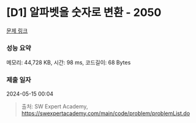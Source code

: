 # [D1] 알파벳을 숫자로 변환 - 2050 

[문제 링크](https://swexpertacademy.com/main/code/problem/problemDetail.do?contestProbId=AV5QLGxKAzQDFAUq) 

### 성능 요약

메모리: 44,728 KB, 시간: 98 ms, 코드길이: 68 Bytes

### 제출 일자

2024-05-15 00:04



> 출처: SW Expert Academy, https://swexpertacademy.com/main/code/problem/problemList.do